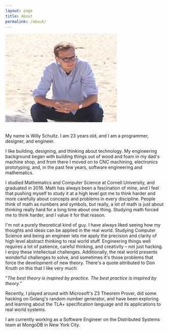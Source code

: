 ```yaml
---
layout: page
title: About
permalink: /about/
---
```


<div id="aboutImage">
<img src="/assets/me_cali_1_sized.jpg" width="px" />
</div>

<br>

My name is Willy Schultz. I am 23 years old, and I am a programmer, designer, and engineer.

I like building, designing, and thinking about technology. My engineering background began with building things out of wood and foam in my dad's machine shop, and from there I moved on to CNC machining, electronics prototyping, and, in the past few years, software engineering and mathematics.

I studied Mathematics and Computer Science at Cornell University, and graduated in 2016. Math has always been a fascination of mine, and I feel that pushing myself to study it at a high level got me to think harder and more carefully about concepts and problems in every discipline. People think of math as numbers and symbols, but really, a lot of math is just about thinking really hard for a long time about one thing. Studying math forced me to think harder, and I value it for that reason.

I'm not a purely theoretical kind of guy. I have always liked seeing how my thoughts and ideas can be applied in the real world. Studying Computer Science and being an engineer lets me apply the precision and clarity of high level abstract thinking to real world stuff. Engineering things well requires a lot of patience, careful thinking, and creativity – not just hacking. I enjoy these intellectual challenges. Additionally, the real world presents wonderful challenges to solve, and sometimes it's those problems that force the development of new theory. There's a quote attributed to Don Knuth on this that I like very much:

"*The best theory is inspired by practice. The best practice is inspired by theory.*"

Recently, I played around with Microsoft's Z3 Theorem Prover, did some hacking on Golang's random number generator, and have been exploring and learning about the TLA+ specification language and its applications to real world systems.

I am currently working as a Software Engineer on the Distributed Systems team at MongoDB in New York City.



